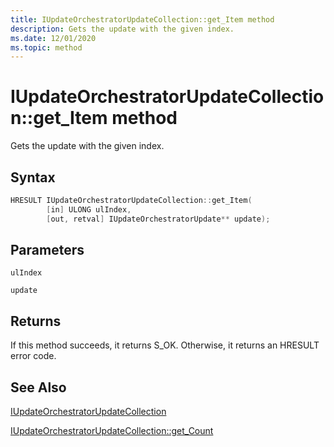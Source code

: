 ```yaml
---
title: IUpdateOrchestratorUpdateCollection::get_Item method
description: Gets the update with the given index.
ms.date: 12/01/2020
ms.topic: method
---
```


# IUpdateOrchestratorUpdateCollection::get_Item method

Gets the update with the given index.

## Syntax
```cpp
HRESULT IUpdateOrchestratorUpdateCollection::get_Item(
        [in] ULONG ulIndex,
        [out, retval] IUpdateOrchestratorUpdate** update);

```
## Parameters

`ulIndex`

`update`


## Returns
If this method succeeds, it returns S_OK. Otherwise, it returns an HRESULT error code.

## See Also

[IUpdateOrchestratorUpdateCollection](iupdateorchestratorupdatecollection.md)

[IUpdateOrchestratorUpdateCollection::get_Count](iupdateorchestratorupdatecollection-get-count.md)